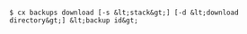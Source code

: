 <!-- layout:code post: backups_usage -->

```

$ cx backups download [-s &lt;stack&gt;] [-d &lt;download directory&gt;] &lt;backup id&gt;

```
